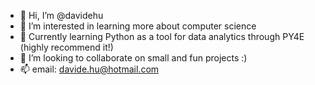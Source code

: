 - 👋 Hi, I’m @davidehu
- 👀 I’m interested in learning more about computer science 
- 🌱 Currently learning Python as a tool for data analytics through PY4E (highly recommend it!)
- 💞️ I’m looking to collaborate on small and fun projects :)
- 📫 email: davide.hu@hotmail.com

<!---
davidehu/davidehu is a ✨ special ✨ repository because its `README.md` (this file) appears on your GitHub profile.
You can click the Preview link to take a look at your changes.
--->
